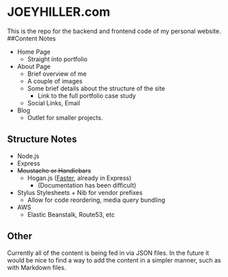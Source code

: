 JOEYHILLER.com
================

This is the repo for the backend and frontend code of my personal website.
##Content Notes
* Home Page
  * Straight into portfolio
* About Page
  * Brief overview of me
  * A couple of images
  * Some brief details about the structure of the site
    * Link to the full portfolio case study
  * Social Links, Email
* Blog
  * Outlet for smaller projects.

## Structure Notes
* Node.js
* Express
* ~~Moustache or Handlebars~~
  * Hogan.js ([Faster](http://jsperf.com/template-mustachejs-hogan/8), already in Express)
    * (Documentation has been difficult)
* Stylus Stylesheets + Nib for vendor prefixes
  * Allow for code reordering, media query bundling
* AWS
  * Elastic Beanstalk, Route53, etc


## Other
Currently all of the content is being fed in via JSON files. In the future it would be nice to find a way to add the content in a simpler manner, such as with Markdown files.
